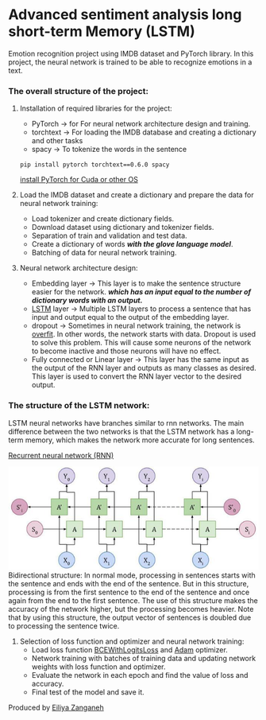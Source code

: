 # Advanced sentiment analysis long short-term Memory (LSTM)

Emotion recognition project using IMDB dataset and PyTorch library. In this project, the neural network is trained to be able to recognize emotions in a text.

### The overall structure of the project:

1. Installation of required libraries for the project:
    * PyTorch -> for For neural network architecture design and training. 
    * torchtext -> For loading the IMDB database and creating a dictionary and other tasks
    * spacy -> To tokenize the words in the sentence

    ```
    pip install pytorch torchtext==0.6.0 spacy
    ```
    [install PyTorch for Cuda or other OS](https://pytorch.org/get-started/locally/)

2. Load the IMDB dataset and create a dictionary and prepare the data for neural network training:
    * Load tokenizer and create dictionary fields.
    * Download dataset using dictionary and tokenizer fields.
    * Separation of train and validation and test data.
    * Create a dictionary of words ***with the glove language model***.
    * Batching of data for neural network training.

3. Neural network architecture design:
    * Embedding layer -> This layer is to make the sentence structure easier for the network. ***which has an input equal to the number of dictionary words with an output.***
    * [LSTM](https://colah.github.io/posts/2015-08-Understanding-LSTMs/) layer -> Multiple LSTM layers to process a sentence that has input and output equal to the output of the embedding layer.
    * dropout -> Sometimes in neural network training, the network is [overfit](https://www.geeksforgeeks.org/underfitting-and-overfitting-in-machine-learning/). In other words, the network starts with data. Dropout is used to solve this problem. This will cause some neurons of the network to become inactive and those neurons will have no effect.
    * Fully connected or Linear layer -> This layer has the same input as the output of the RNN layer and outputs as many classes as desired. This layer is used to convert the RNN layer vector to the desired output.

### The structure of the LSTM network:
LSTM neural networks have branches similar to rnn networks. The main difference between the two networks is that the LSTM network has a long-term memory, which makes the network more accurate for long sentences.

[Recurrent neural network (RNN)](https://github.com/Eiliya-Zanganeh/Simple-Sentiment-Analysis-Recurrent-Neural-Network-RNN)

![bidirectional](assets/bidirectional.jpg)Bidirectional structure: In normal mode, processing in sentences starts with the sentence and ends with the end of the sentence. But in this structure, processing is from the first sentence to the end of the sentence and once again from the end to the first sentence.
The use of this structure makes the accuracy of the network higher, but the processing becomes heavier.
Note that by using this structure, the output vector of sentences is doubled due to processing the sentence twice.

1. Selection of loss function and optimizer and neural network training:
    * Load loss function [BCEWithLogitsLoss](https://pytorch.org/docs/stable/generated/torch.nn.BCEWithLogitsLoss.html) and [Adam](https://pytorch.org/docs/stable/generated/torch.optim.Adam.html) optimizer.
    * Network training with batches of training data and updating network weights with loss function and optimizer.
    * Evaluate the network in each epoch and find the value of loss and accuracy.
    * Final test of the model and save it.

Produced by [Eiliya Zanganeh](https://github.com/Eiliya-Zanganeh)